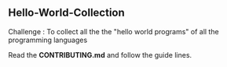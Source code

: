 ## Hello-World-Collection

Challenge : To collect all the the "hello world programs" of all the programming languages

Read the **CONTRIBUTING.md** and follow the guide lines.

